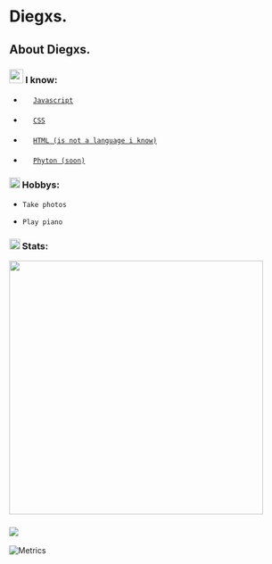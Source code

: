 

# Diegxs.

## About Diegxs.

### <img src= "https://emojipedia-us.s3.dualstack.us-west-1.amazonaws.com/thumbs/120/apple/271/open-book_1f4d6.png" height= "25"> I know:
- <img src= "https://cdn.worldvectorlogo.com/logos/logo-javascript.svg" height= "15" width= "15"> <a href= "https://es.wikipedia.org/wiki/JavaScript">`Javascript` </a> 

- <img src= "https://cdn.worldvectorlogo.com/logos/css-5.svg" height= "19" width= "15"> <a href= "https://es.wikipedia.org/wiki/CSS">`CSS` </a> 
 
- <img src= "https://cdn.worldvectorlogo.com/logos/html5.svg" height= "19" width= "15"> <a href= "https://es.wikipedia.org/wiki/HTML">`HTML (is not a language i know)` </a> 

- <img src= "https://cdn.worldvectorlogo.com/logos/python-5.svg" height= "19" width= "15"> <a href= "https://es.wikipedia.org/wiki/Python">`Phyton (soon)` </a>

### <img src= "https://emojipedia-us.s3.dualstack.us-west-1.amazonaws.com/thumbs/160/apple/118/brain_1f9e0.png" height= "19"> Hobbys:

- `Take photos`

- `Play piano`


### <img src= "https://emojipedia-us.s3.dualstack.us-west-1.amazonaws.com/thumbs/120/whatsapp/273/information_2139-fe0f.png" height= "19"> Stats:

<a href="https://wakatime.com/@Diegxs"><img align="center" src="https://github-readme-stats.vercel.app/api/wakatime?username=Diegxs" width= "455"></a>

### <a href="https://wakatime.com/@Diegxs"><img align="center" src="https://github-readme-stats.vercel.app/api/wakatime?username=Diegxs&layout=compact&text_color=FFFFFF&bg_color=121112&hide_progress=false"/></a>

![Metrics](https://metrics.lecoq.io/Diegxs?template=classic&languages=1&languages.limit=8&languages.colors=github&languages.threshold=0%25&config.timezone=America%2FMexico_City)
